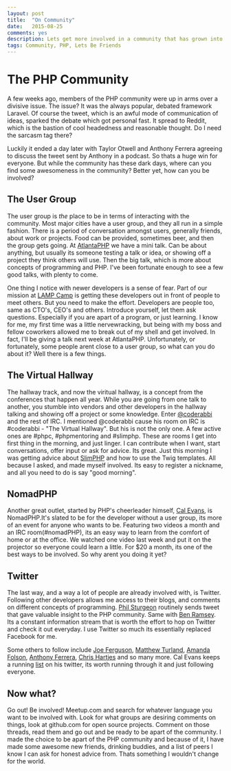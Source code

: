 ```yaml
---
layout: post
title:  "On Community"
date:   2015-08-25
comments: yes
description: Lets get more involved in a community that has grown into something great. 
tags: Community, PHP, Lets Be Friends
---
```

# The PHP Community
A few weeks ago, members of the PHP community were up in arms over a divisive issue. The issue? It was the always popular, debated framework Laravel. Of course the tweet, which is an awful mode of communication of ideas, sparked the debate which got personal fast. It spread to Reddit, which is the bastion of cool headedness and reasonable thought. Do I need the sarcasm tag there? 

Luckily it ended a day later with Taylor Otwell and Anthony Ferrera agreeing to discuss the tweet sent by Anthony in a podcast. So thats a huge win for everyone. But while the community has these dark days, where can you find some awesomeness in the community? Better yet, how can you be involved?

## The User Group
The user group is *the* place to be in terms of interacting with the community. Most major cities have a user group, and they all run in a simple fashion. There is a period of conversation amongst users, generally friends, about work or projects. Food can be provided, sometimes beer, and then the group gets going. At [AtlantaPHP](http://atlantaphp.org) we have a mini talk. Can be about anything, but usually its someone testing a talk or idea, or showing off a project they think others will use. Then the big talk, which is more about concepts of programming and PHP. I've been fortunate enough to see a few good talks, with plenty to come.

 One thing I notice with newer developers is a sense of fear. Part of our mission at [LAMP Camp](http://lampcamp.guru) is getting these developers out in front of people to meet others. But you need to make the effort. Developers are people too, same as CTO's, CEO's and others. Introduce yourself, let them ask questions. Especially if you are apart of a program, or just learning. I know for me, my first time was a little nervewracking, but being with my boss and fellow coworkers allowed me to break out of my shell and get involved. In fact, I'll be giving a talk next week at AtlantaPHP. Unfortunately, or fortunately, some people arent close to a user group, so what can you do about it? Well there is a few things. 

## The Virtual Hallway
The hallway track, and now the viritual hallway, is a concept from the conferences that happen all year. While you are going from one talk to another, you stumble into vendors and other developers in the hallway talking and showing off a project or some knowledge. Enter [@coderabbi](https://twitter.com/coderabbi) and the rest of IRC. I mentioned @coderabbi cause his room on IRC is #coderabbi - "The Virtual Hallway". But his is not the only one. A few active ones are #phpc, #phpmentoring and #slimphp. These are rooms I get into first thing in the morning, and just linger. I can contribute when I want, start conversations, offer input or ask for advice. Its great. Just this morning I was getting advice about [SlimPHP](https://slimframework.com) and how to use the Twig templates. All because I asked, and made myself involved. Its easy to register a nickname, and all you need to do is say "good morning". 

## NomadPHP
Another great outlet, started by PHP's cheerleader himself, [Cal Evans](https://twitter.com/calevans), is NomadPHP.It's slated to be for the developer without a user group, its more of an event for anyone who wants to be. Featuring two videos a month and an IRC room(#nomadPHP), its an easy way to learn from the comfort of home or at the office. We watched one video last week and put it on the projector so everyone could learn a little. For $20 a month, its one of the best ways to be involved. So why arent you doing it yet?

## Twitter
The last way, and a way a lot of people are already involved with, is Twitter. Following other developers allows me access to their blogs, and comments on different concepts of programming. [Phil Sturgeon](https://twitter.com/philsturgeon) routinely sends tweet that gave valuable insight to the PHP community. Same with [Ben Ramsey](https://twitter.com/ramsey). Its a constant information stream that is worth the effort to hop on Twitter and check it out everyday. I use Twitter so much its essentially replaced Facebook for me.  

Some others to follow include [Joe Ferguson](https://twitter.com/joepferguson), [Matthew Turland](https://twitter.com/elazar), [Amanda Folson](https://twitter.com/ambassadorawsum), [Anthony Ferrera](@ircmaxell), [Chris Hartjes](https://twitter.com/grumpyprogrammer) and so many more. Cal Evans keeps a running [list](https://twitter.com/CalEvans/lists/phpeople) on his twitter, its worth running through it and just following everyone. 

## Now what?
Go out! Be involved! Meetup.com and search for whatever language you want to be involved with. Look for what groups are desiring comments on things, look at github.com for open source projects. Comment on those threads, read them and go out and be ready to be apart of the community. I made the choice to be apart of the PHP community and because of it, I have made some awesome new friends, drinking buddies, and a list of peers I know I can ask for honest advice from. Thats something I wouldn't change for the world.